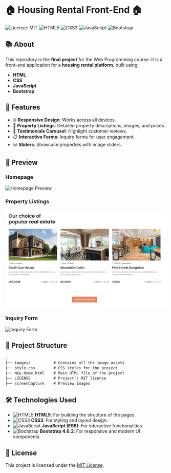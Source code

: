 # 🏠 Housing Rental Front-End 🏠

![License: MIT](https://img.shields.io/badge/License-MIT-green) ![HTML5](https://img.shields.io/badge/HTML5-orange?logo=html5&logoColor=white) ![CSS3](https://img.shields.io/badge/CSS3-blue?logo=css3&logoColor=white) ![JavaScript](https://img.shields.io/badge/JavaScript-yellow?logo=javascript&logoColor=white) ![Bootstrap](https://img.shields.io/badge/Bootstrap-purple?logo=bootstrap&logoColor=white)

## 📚 About

This repository is the **final project** for the Web Programming course. It is a front-end application for a **housing rental platform**, built using:

- **HTML**
- **CSS**
- **JavaScript**
- **Bootstrap**

## 🎯 Features

- 🌐 **Responsive Design**: Works across all devices.
- 🏨 **Property Listings**: Detailed property descriptions, images, and prices.
- 🎡 **Testimonials Carousel**: Highlight customer reviews.
- 📋 **Interactive Forms**: Inquiry forms for user engagement.
- 📊 **Sliders**: Showcase properties with image sliders.

## 🌟 Preview

### Homepage
![Homepage Preview](screenCapture/homepage.png)

### Property Listings
![Property Listings](screenCapture/property.png)

### Inquiry Form
![Inquiry Form](screenCapture/enquiry.png)

## 📂 Project Structure

```
.
├── images/          # Contains all the image assets
├── style.css        # CSS styles for the project
├── New Home.html    # Main HTML file of the project
├── LICENSE          # Project's MIT license
├── screenCapture    # Preview images
```

## 🛠️ Technologies Used

- ![HTML5](https://img.shields.io/badge/-HTML5-orange?logo=html5&logoColor=white) **HTML5**: For building the structure of the pages.
- ![CSS3](https://img.shields.io/badge/-CSS3-blue?logo=css3&logoColor=white) **CSS3**: For styling and layout design.
- ![JavaScript](https://img.shields.io/badge/-JavaScript-yellow?logo=javascript&logoColor=white) **JavaScript (ES6)**: For interactive functionalities.
- ![Bootstrap](https://img.shields.io/badge/-Bootstrap-purple?logo=bootstrap&logoColor=white) **Bootstrap 4.6.2**: For responsive and modern UI components.

## 📜 License

This project is licensed under the [MIT License](LICENSE).
